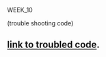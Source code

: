 WEEK_10

(trouble shooting code)
## [link to troubled code](https://TajHealy.github.io/CodeWords/week_10/simpleShapesPara/).
